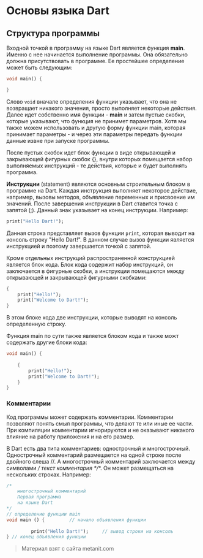 # Основы языка Dart

## Структура программы

Входной точкой в программу на языке Dart является функция **main**. Именно с нее начинается выполнение программы. Она обязательно должна присутствовать в программе. Ее простейшее определение может быть следующим:

```dart
void main() {

}
```

Слово `void` вначале определения функции указывает, что она не возвращает никакого значения, просто выполняет некоторые действия. Далее идет собственно имя функции - **main** и затем пустые скобки, которые указывают, что функция не принимет параметров. Хотя мы также можем использовать и другую форму функции main, которая принимает параметры - и через эти параметры передать функции данные извне при запуске программы.

После пустых скобок идет блок функции в виде открывающей и закрывающей фигурных скобок {}, внутри которых помещается набор выполняемых инструкций - те действия, которые и будет выполнять программа.

**Инструкции** (statement) являются основным строительным блоком в программе на Dart. Каждая инструкция выполняет некоторое действие, например, вызовы методов, объявление переменных и присвоение им значений. После завершения инструкции в Dart ставится точка с запятой (;). Данный знак указывает на конец инструкции. Например:

```dart
print("Hello Dart!");
```

Данная строка представляет вызов функции `print`, которая выводит на консоль строку "Hello Dart!". В данном случае вызов функции является инструкцией и поэтому завершается точкой с запятой.

Кроме отдельных инструкций распространенной конструкцией является блок кода. Блок кода содержит набор инструкций, он заключается в фигурные скобки, а инструкции помещаются между открывающей и закрывающей фигурными скобками:

```dart
{
    print("Hello!");
    print("Welcome to Dart!");
}
```

В этом блоке кода две инструкции, которые выводят на консоль определенную строку.

Функция main по сути также является блоком кода и также можт содержать другие блоки кода:

```dart
void main() {
    
    {
        print("Hello!");
        print("Welcome to Dart!");
    }
}
```

### Комментарии

Код программы может содержать комментарии. Комментарии позволяют понять смыл программы, что делают те или иные ее части. При компиляции комментарии игнорируются и не оказывают никакого влияние на работу приложения и на его размер.

В Dart есть два типа комментариев: однострочный и многострочный. Однострочный комментарий размещается на одной строке после двойного слеша //. А многострочный комментарий заключается между символами **/* текст комментария */**. Он может размещаться на нескольких строках. Например:

```dart
/*
    многострочный комментарий
    Первая программа
    на языке Dart
*/
// определение функции main
void main () {         // начало объявления функции
         
         print("Hello Dart!");     // вывод строки на консоль
} // конец объявления функции
```


> Материал взят с сайта metanit.com